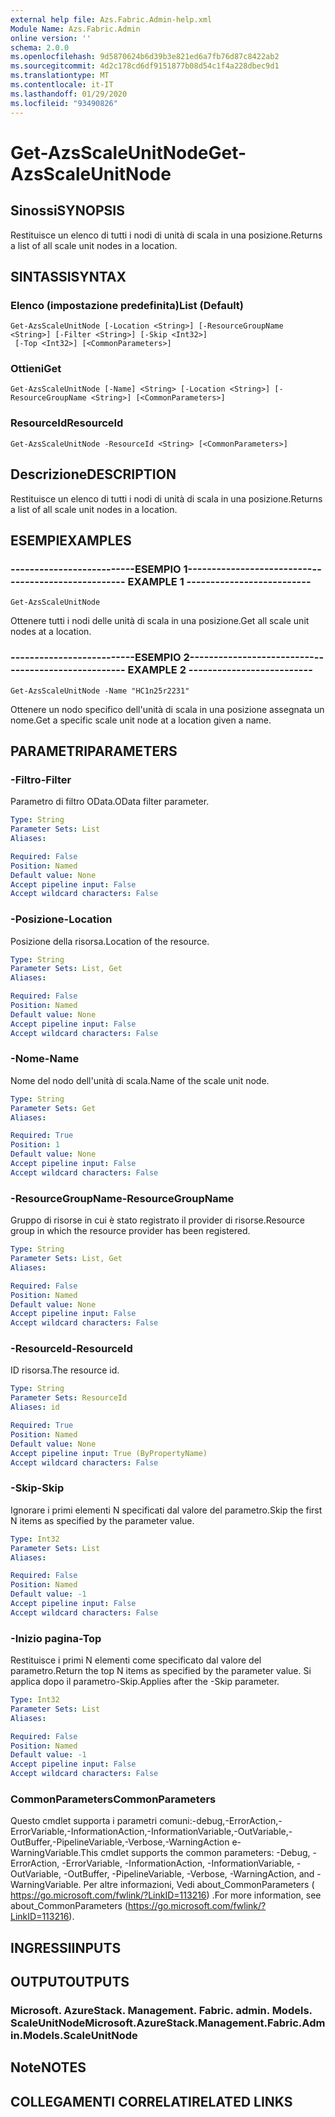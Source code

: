 ```yaml
---
external help file: Azs.Fabric.Admin-help.xml
Module Name: Azs.Fabric.Admin
online version: ''
schema: 2.0.0
ms.openlocfilehash: 9d5870624b6d39b3e821ed6a7fb76d87c8422ab2
ms.sourcegitcommit: 4d2c178cd6df9151877b08d54c1f4a228dbec9d1
ms.translationtype: MT
ms.contentlocale: it-IT
ms.lasthandoff: 01/29/2020
ms.locfileid: "93490826"
---
```

# <span data-ttu-id="f1a0c-101">Get-AzsScaleUnitNode</span><span class="sxs-lookup"><span data-stu-id="f1a0c-101">Get-AzsScaleUnitNode</span></span>

## <span data-ttu-id="f1a0c-102">Sinossi</span><span class="sxs-lookup"><span data-stu-id="f1a0c-102">SYNOPSIS</span></span>
<span data-ttu-id="f1a0c-103">Restituisce un elenco di tutti i nodi di unità di scala in una posizione.</span><span class="sxs-lookup"><span data-stu-id="f1a0c-103">Returns a list of all scale unit nodes in a location.</span></span>

## <span data-ttu-id="f1a0c-104">SINTASSI</span><span class="sxs-lookup"><span data-stu-id="f1a0c-104">SYNTAX</span></span>

### <span data-ttu-id="f1a0c-105">Elenco (impostazione predefinita)</span><span class="sxs-lookup"><span data-stu-id="f1a0c-105">List (Default)</span></span>
```
Get-AzsScaleUnitNode [-Location <String>] [-ResourceGroupName <String>] [-Filter <String>] [-Skip <Int32>]
 [-Top <Int32>] [<CommonParameters>]
```

### <span data-ttu-id="f1a0c-106">Ottieni</span><span class="sxs-lookup"><span data-stu-id="f1a0c-106">Get</span></span>
```
Get-AzsScaleUnitNode [-Name] <String> [-Location <String>] [-ResourceGroupName <String>] [<CommonParameters>]
```

### <span data-ttu-id="f1a0c-107">ResourceId</span><span class="sxs-lookup"><span data-stu-id="f1a0c-107">ResourceId</span></span>
```
Get-AzsScaleUnitNode -ResourceId <String> [<CommonParameters>]
```

## <span data-ttu-id="f1a0c-108">Descrizione</span><span class="sxs-lookup"><span data-stu-id="f1a0c-108">DESCRIPTION</span></span>
<span data-ttu-id="f1a0c-109">Restituisce un elenco di tutti i nodi di unità di scala in una posizione.</span><span class="sxs-lookup"><span data-stu-id="f1a0c-109">Returns a list of all scale unit nodes in a location.</span></span>

## <span data-ttu-id="f1a0c-110">ESEMPI</span><span class="sxs-lookup"><span data-stu-id="f1a0c-110">EXAMPLES</span></span>

### <span data-ttu-id="f1a0c-111">--------------------------ESEMPIO 1--------------------------</span><span class="sxs-lookup"><span data-stu-id="f1a0c-111">-------------------------- EXAMPLE 1 --------------------------</span></span>
```
Get-AzsScaleUnitNode
```

<span data-ttu-id="f1a0c-112">Ottenere tutti i nodi delle unità di scala in una posizione.</span><span class="sxs-lookup"><span data-stu-id="f1a0c-112">Get all scale unit nodes at a location.</span></span>

### <span data-ttu-id="f1a0c-113">--------------------------ESEMPIO 2--------------------------</span><span class="sxs-lookup"><span data-stu-id="f1a0c-113">-------------------------- EXAMPLE 2 --------------------------</span></span>
```
Get-AzsScaleUnitNode -Name "HC1n25r2231"
```

<span data-ttu-id="f1a0c-114">Ottenere un nodo specifico dell'unità di scala in una posizione assegnata un nome.</span><span class="sxs-lookup"><span data-stu-id="f1a0c-114">Get a specific scale unit node at a location given a name.</span></span>

## <span data-ttu-id="f1a0c-115">PARAMETRI</span><span class="sxs-lookup"><span data-stu-id="f1a0c-115">PARAMETERS</span></span>

### <span data-ttu-id="f1a0c-116">-Filtro</span><span class="sxs-lookup"><span data-stu-id="f1a0c-116">-Filter</span></span>
<span data-ttu-id="f1a0c-117">Parametro di filtro OData.</span><span class="sxs-lookup"><span data-stu-id="f1a0c-117">OData filter parameter.</span></span>

```yaml
Type: String
Parameter Sets: List
Aliases: 

Required: False
Position: Named
Default value: None
Accept pipeline input: False
Accept wildcard characters: False
```

### <span data-ttu-id="f1a0c-118">-Posizione</span><span class="sxs-lookup"><span data-stu-id="f1a0c-118">-Location</span></span>
<span data-ttu-id="f1a0c-119">Posizione della risorsa.</span><span class="sxs-lookup"><span data-stu-id="f1a0c-119">Location of the resource.</span></span>

```yaml
Type: String
Parameter Sets: List, Get
Aliases: 

Required: False
Position: Named
Default value: None
Accept pipeline input: False
Accept wildcard characters: False
```

### <span data-ttu-id="f1a0c-120">-Nome</span><span class="sxs-lookup"><span data-stu-id="f1a0c-120">-Name</span></span>
<span data-ttu-id="f1a0c-121">Nome del nodo dell'unità di scala.</span><span class="sxs-lookup"><span data-stu-id="f1a0c-121">Name of the scale unit node.</span></span>

```yaml
Type: String
Parameter Sets: Get
Aliases: 

Required: True
Position: 1
Default value: None
Accept pipeline input: False
Accept wildcard characters: False
```

### <span data-ttu-id="f1a0c-122">-ResourceGroupName</span><span class="sxs-lookup"><span data-stu-id="f1a0c-122">-ResourceGroupName</span></span>
<span data-ttu-id="f1a0c-123">Gruppo di risorse in cui è stato registrato il provider di risorse.</span><span class="sxs-lookup"><span data-stu-id="f1a0c-123">Resource group in which the resource provider has been registered.</span></span>

```yaml
Type: String
Parameter Sets: List, Get
Aliases: 

Required: False
Position: Named
Default value: None
Accept pipeline input: False
Accept wildcard characters: False
```

### <span data-ttu-id="f1a0c-124">-ResourceId</span><span class="sxs-lookup"><span data-stu-id="f1a0c-124">-ResourceId</span></span>
<span data-ttu-id="f1a0c-125">ID risorsa.</span><span class="sxs-lookup"><span data-stu-id="f1a0c-125">The resource id.</span></span>

```yaml
Type: String
Parameter Sets: ResourceId
Aliases: id

Required: True
Position: Named
Default value: None
Accept pipeline input: True (ByPropertyName)
Accept wildcard characters: False
```

### <span data-ttu-id="f1a0c-126">-Skip</span><span class="sxs-lookup"><span data-stu-id="f1a0c-126">-Skip</span></span>
<span data-ttu-id="f1a0c-127">Ignorare i primi elementi N specificati dal valore del parametro.</span><span class="sxs-lookup"><span data-stu-id="f1a0c-127">Skip the first N items as specified by the parameter value.</span></span>

```yaml
Type: Int32
Parameter Sets: List
Aliases: 

Required: False
Position: Named
Default value: -1
Accept pipeline input: False
Accept wildcard characters: False
```

### <span data-ttu-id="f1a0c-128">-Inizio pagina</span><span class="sxs-lookup"><span data-stu-id="f1a0c-128">-Top</span></span>
<span data-ttu-id="f1a0c-129">Restituisce i primi N elementi come specificato dal valore del parametro.</span><span class="sxs-lookup"><span data-stu-id="f1a0c-129">Return the top N items as specified by the parameter value.</span></span>
<span data-ttu-id="f1a0c-130">Si applica dopo il parametro-Skip.</span><span class="sxs-lookup"><span data-stu-id="f1a0c-130">Applies after the -Skip parameter.</span></span>

```yaml
Type: Int32
Parameter Sets: List
Aliases: 

Required: False
Position: Named
Default value: -1
Accept pipeline input: False
Accept wildcard characters: False
```

### <span data-ttu-id="f1a0c-131">CommonParameters</span><span class="sxs-lookup"><span data-stu-id="f1a0c-131">CommonParameters</span></span>
<span data-ttu-id="f1a0c-132">Questo cmdlet supporta i parametri comuni:-debug,-ErrorAction,-ErrorVariable,-InformationAction,-InformationVariable,-OutVariable,-OutBuffer,-PipelineVariable,-Verbose,-WarningAction e-WarningVariable.</span><span class="sxs-lookup"><span data-stu-id="f1a0c-132">This cmdlet supports the common parameters: -Debug, -ErrorAction, -ErrorVariable, -InformationAction, -InformationVariable, -OutVariable, -OutBuffer, -PipelineVariable, -Verbose, -WarningAction, and -WarningVariable.</span></span> <span data-ttu-id="f1a0c-133">Per altre informazioni, Vedi about_CommonParameters ( https://go.microsoft.com/fwlink/?LinkID=113216) .</span><span class="sxs-lookup"><span data-stu-id="f1a0c-133">For more information, see about_CommonParameters (https://go.microsoft.com/fwlink/?LinkID=113216).</span></span>

## <span data-ttu-id="f1a0c-134">INGRESSI</span><span class="sxs-lookup"><span data-stu-id="f1a0c-134">INPUTS</span></span>

## <span data-ttu-id="f1a0c-135">OUTPUT</span><span class="sxs-lookup"><span data-stu-id="f1a0c-135">OUTPUTS</span></span>

### <span data-ttu-id="f1a0c-136">Microsoft. AzureStack. Management. Fabric. admin. Models. ScaleUnitNode</span><span class="sxs-lookup"><span data-stu-id="f1a0c-136">Microsoft.AzureStack.Management.Fabric.Admin.Models.ScaleUnitNode</span></span>

## <span data-ttu-id="f1a0c-137">Note</span><span class="sxs-lookup"><span data-stu-id="f1a0c-137">NOTES</span></span>

## <span data-ttu-id="f1a0c-138">COLLEGAMENTI CORRELATI</span><span class="sxs-lookup"><span data-stu-id="f1a0c-138">RELATED LINKS</span></span>

